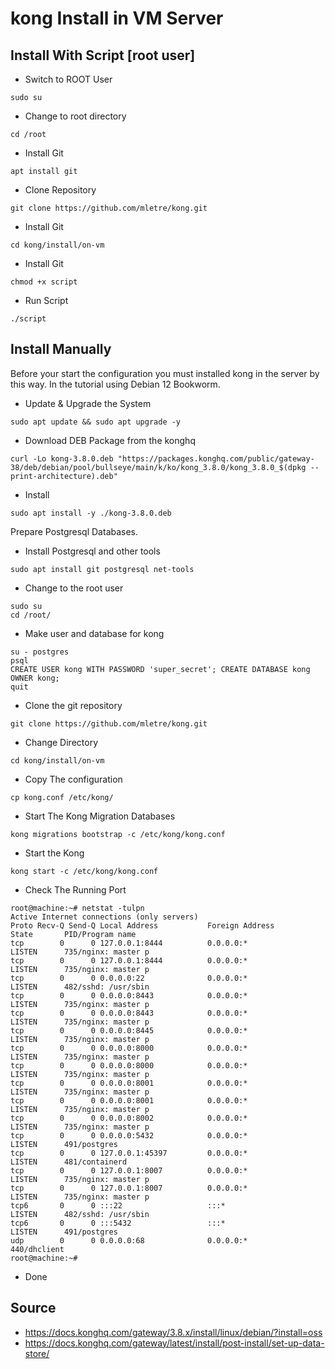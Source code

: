 # kong Install in VM Server


## Install With Script [root user]

- Switch to ROOT User
```shell
sudo su
```

- Change to root directory
```shell
cd /root
```

- Install Git
```shell
apt install git
```

- Clone Repository
```shell
git clone https://github.com/mletre/kong.git
```

- Install Git
```shell
cd kong/install/on-vm
```

- Install Git
```shell
chmod +x script
```

- Run Script
```shell
./script
```

## Install Manually

Before your start the configuration you must installed kong in the server by this way. In the tutorial using Debian 12 Bookworm.

- Update & Upgrade the System
```shell
sudo apt update && sudo apt upgrade -y
```

- Download DEB Package from the konghq
```shell
curl -Lo kong-3.8.0.deb "https://packages.konghq.com/public/gateway-38/deb/debian/pool/bullseye/main/k/ko/kong_3.8.0/kong_3.8.0_$(dpkg --print-architecture).deb"
```

- Install
```shell
sudo apt install -y ./kong-3.8.0.deb
```

Prepare Postgresql Databases.

- Install Postgresql and other tools
```shell
sudo apt install git postgresql net-tools
```

- Change to the root user
```shell
sudo su
cd /root/
```

- Make user and database for kong
```shell
su - postgres
psql
CREATE USER kong WITH PASSWORD 'super_secret'; CREATE DATABASE kong OWNER kong;
quit
```

- Clone the git repository
```shell
git clone https://github.com/mletre/kong.git
```

- Change Directory
```shell
cd kong/install/on-vm
```

- Copy The configuration
```shell
cp kong.conf /etc/kong/
```

- Start The Kong Migration Databases
```shell
kong migrations bootstrap -c /etc/kong/kong.conf
```

- Start the Kong
```shell
kong start -c /etc/kong/kong.conf
```

- Check The Running Port
```shell
root@machine:~# netstat -tulpn
Active Internet connections (only servers)
Proto Recv-Q Send-Q Local Address           Foreign Address         State       PID/Program name
tcp        0      0 127.0.0.1:8444          0.0.0.0:*               LISTEN      735/nginx: master p
tcp        0      0 127.0.0.1:8444          0.0.0.0:*               LISTEN      735/nginx: master p
tcp        0      0 0.0.0.0:22              0.0.0.0:*               LISTEN      482/sshd: /usr/sbin
tcp        0      0 0.0.0.0:8443            0.0.0.0:*               LISTEN      735/nginx: master p
tcp        0      0 0.0.0.0:8443            0.0.0.0:*               LISTEN      735/nginx: master p
tcp        0      0 0.0.0.0:8445            0.0.0.0:*               LISTEN      735/nginx: master p
tcp        0      0 0.0.0.0:8000            0.0.0.0:*               LISTEN      735/nginx: master p
tcp        0      0 0.0.0.0:8000            0.0.0.0:*               LISTEN      735/nginx: master p
tcp        0      0 0.0.0.0:8001            0.0.0.0:*               LISTEN      735/nginx: master p
tcp        0      0 0.0.0.0:8001            0.0.0.0:*               LISTEN      735/nginx: master p
tcp        0      0 0.0.0.0:8002            0.0.0.0:*               LISTEN      735/nginx: master p
tcp        0      0 0.0.0.0:5432            0.0.0.0:*               LISTEN      491/postgres
tcp        0      0 127.0.0.1:45397         0.0.0.0:*               LISTEN      481/containerd
tcp        0      0 127.0.0.1:8007          0.0.0.0:*               LISTEN      735/nginx: master p
tcp        0      0 127.0.0.1:8007          0.0.0.0:*               LISTEN      735/nginx: master p
tcp6       0      0 :::22                   :::*                    LISTEN      482/sshd: /usr/sbin
tcp6       0      0 :::5432                 :::*                    LISTEN      491/postgres
udp        0      0 0.0.0.0:68              0.0.0.0:*                           440/dhclient
root@machine:~#

```

- Done

## Source

- https://docs.konghq.com/gateway/3.8.x/install/linux/debian/?install=oss
- https://docs.konghq.com/gateway/latest/install/post-install/set-up-data-store/
